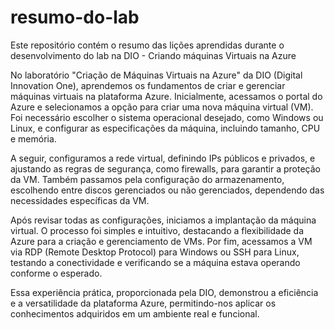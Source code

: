 # resumo-do-lab
Este repositório contém o resumo das lições aprendidas durante o desenvolvimento do lab na DIO - Criando máquinas Virtuais na Azure


No laboratório "Criação de Máquinas Virtuais na Azure" da DIO (Digital Innovation One), aprendemos os fundamentos de criar e gerenciar máquinas virtuais na plataforma Azure. Inicialmente, acessamos o portal do Azure e selecionamos a opção para criar uma nova máquina virtual (VM). Foi necessário escolher o sistema operacional desejado, como Windows ou Linux, e configurar as especificações da máquina, incluindo tamanho, CPU e memória.

A seguir, configuramos a rede virtual, definindo IPs públicos e privados, e ajustando as regras de segurança, como firewalls, para garantir a proteção da VM. Também passamos pela configuração do armazenamento, escolhendo entre discos gerenciados ou não gerenciados, dependendo das necessidades específicas da VM.

Após revisar todas as configurações, iniciamos a implantação da máquina virtual. O processo foi simples e intuitivo, destacando a flexibilidade da Azure para a criação e gerenciamento de VMs. Por fim, acessamos a VM via RDP (Remote Desktop Protocol) para Windows ou SSH para Linux, testando a conectividade e verificando se a máquina estava operando conforme o esperado.

Essa experiência prática, proporcionada pela DIO, demonstrou a eficiência e a versatilidade da plataforma Azure, permitindo-nos aplicar os conhecimentos adquiridos em um ambiente real e funcional. 
